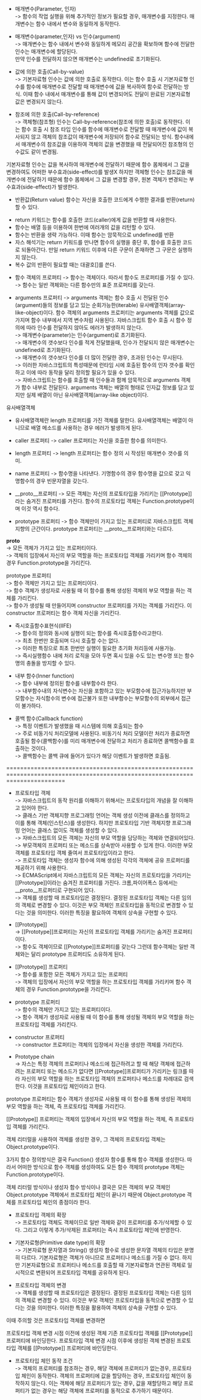 * 매개변수(Parameter, 인자)</br>
-> 함수의 작업 실행을 위해 추가적인 정보가 필요할 경우, 매개변수를 지정한다. 매개변수는 함수 내에서 변수와 동일하게 동작한다.</br> 

* 매개변수(parameter,인자) vs 인수(argument)</br>
-> 매개변수는 함수 내에서 변수와 동일하게 메모리 공간을 확보하며 함수에 전달한 인수는 매개변수에 할당된다.</br>
만약 인수를 전달하지 않으면 매개변수는 undefined로 초기화된다.</br>

* 값에 의한 호출(Call-by-value)</br>
-> 기본자료형 인수는 값에 의한 호출로 동작한다. 이는 함수 호출 시 기본자료형 인수를 함수에 매개변수로 전달할 때
   매개변수에 값을 복사하여 함수로 전달하는 방식. 이때 함수 내에서 매개변수를 통해 값이 변경되어도 전달이 완료된
   기본자료형 값은 변경되지 않는다.</br> 

* 참조에 의한 호출(Call-by-reference)</br>
-> 객체형(참조형) 인수는 Call-by-reference(참조에 의한 호출)로 동작한다. 이는 함수 호출 시 참조 타입 인수를 함수에 
   매개변수로 전달할 때 매개변수에 값이 복사되지 않고 객체의 참조값이 매개변수에 저장되어 함수로 전달되는 방식. 
   함수내에서 매개변수의 참조값을 이용하여 객체의 값을 변경했을 때 전달되어진 참조형의 인수값도 같이 변경됨.</br>

기본자료형 인수는 값을 복사하여 매개변수에 전달하기 때문에 함수 몸체에서 그 값을 변경하여도 어떠한 부수효과(side-effect)를 발생X
하지만 객체형 인수는 참조값을 매개변수에 전달하기 때문에 함수 몸체에서 그 값을 변경할 경우, 원본 객체가 변경되는 부수효과(side-effect)가 발생한다. 

* 반환값(Return value)
함수는 자신을 호출한 코드에게 수행한 결과를 반환(return)할 수 있다. 
- return 키워드는 함수를 호출한 코드(caller)에게 값을 반환할 때 사용한다.
- 함수는 배열 등을 이용하여 한번에 여러개의 값을 리턴할 수 있다.
- 함수는 반환을 생략 가능하다. 이때 함수는 암묵적으로 undefined를 반환
- 자스 해석기는 return 키워드를 만나면 함수의 실행을 중단 후, 함수를 호출한 코드로 되돌아간다. 만일 return 키워드 이후에 다른 구문이 존재하면 그 구문은 실행하지 않는다. 
- 복수 값의 반환이 필요할 때는 대괄호[]를 쓴다. 

* 함수 객체의 프로퍼티 
-> 함수는 객체이다. 따라서 함수도 프로퍼티를 가질 수 있다. </br>
-> 함수는 일반 객체와는 다른 함수만의 표준 프로퍼티를 갖는다. </br>

* arguments 프로퍼티
-> arguments 객체는 함수 호출 시 전달된 인수(argument)들의 정보를 담고 있는 순회가능한(iterable) 유사배열객체(array-like-object)이다. 함수 객체의 arguments 프로퍼티는 arguments 객체를 값으로 가지며 함수 내부에서 지역 변수처럼 사용된다.
자바스크립트 함수 호출 시 함수 정의에 따라 인수를 전달하지 않아도 에러가 발생하지 않는다. </br>
-> 매개변수(parameter)는 인수(argument)로 초기화된다.</br> 
-> 매개변수의 갯수보다 인수를 적게 전달했을때, 인수가 전달되지 않은 매개변수는 undefined로 초기화된다.</br>
-> 매개변수의 갯수보다 인수를 더 많이 전달한 경우, 초과된 인수는 무시된다. </br>
-> 이러한 자바스크립트의 특성때문에 런타임 시에 호출된 함수의 인자 갯수를 확인하고 이에 따라 동작을 달리 정의할 필요가 있을 수 있다.</br>
-> 자바스크립트는 함수를 호출할 때 인수들과 함께 암묵적으로 arguments 객체가 함수 내부로 전달된다. arguments 객체는 배열의 형태로 인자값 정보를 담고 있지만 실제 배열이 아닌 유사배열객체(array-like object)이다.</br>

유사배열객체
- 유사배열객체란 length 프로퍼티를 가진 객체를 말한다. 유사배열객체는 배열이 아니므로 배열 메소드를 사용하는 경우 에러가 발생하게 된다. 

* caller 프로퍼티
-> caller 프로퍼티는 자신을 호출한 함수를 의미한다. 

* length 프로퍼티
-> length 프로퍼티는 함수 정의 시 작성된 매개변수 갯수를 의미.

* name 프로퍼티
-> 함수명을 나타낸다. 기명함수의 경우 함수명을 값으로 갖고 익명함수의 경우 빈문자열을 갖는다. 

* __proto__프로퍼티
-> 모든 객체는 자신의 프로토타입을 가리키는 [[Prototype]]라는 숨겨진 프로퍼티를 가진다. 
   함수의 프로토타입 객체는 Function.prototype이며 이것 역시 함수다. 

* prototype 프로퍼티
-> 함수 객체만이 가지고 있는 프로퍼티로 자바스크립트 객체지향의 근간이다.
   prototype 프로퍼티는  __proto__프로퍼티와는 다르다.

__proto__</br>
-> 모든 객체가 가지고 있는 프로퍼티이다.</br>
-> 객체의 입장에서 자신의 부모 역할을 하는 프로토타입 객체를 가리키며 함수 객체의 경우 Function.prototype을 가리킨다.</br>

prototype 프로퍼티</br>
-> 함수 객체만 가지고 있는 프로퍼티이다.</br>
-> 함수 객체가 생성자로 사용될 때 이 함수를 통해 생성된 객체의 부모 역할을 하는 객체를 가리킨다.</br> 
-> 함수가 생성될 때 만들어지며 constructor 프로퍼티를 가지는 객체를 가리킨다. 이 constructor 프로퍼티는 함수 객체 자신을 가리킨다.</br> 

* 즉시호출함수표현식(IIFE)</br>
-> 함수의 정의와 동시에 실행이 되는 함수를 즉시호출함수라고한다.</br>
-> 최초 한번만 호출되며 다시 호출할 수는 없다.</br>
-> 이러한 특징으로 최초 한번만 실행이 필요한 초기화 처리등에 사용가능.</br> 
-> 즉시실행함수 내에 처리 로직을 모아 두면 혹시 있을 수도 있는 변수명 또는 함수명의 충돌을 방지할 수 있다.</br>

* 내부 함수(Inner function)</br>
-> 함수 내부에 정의된 함수를 내부함수라 한다.</br>
-> 내부함수내의 자식변수는 자신을 포함하고 있는 부모함수에 접근가능하지만 부모함수는 자식함수의 변수에 접근불가 또한 내부함수는 부모함수의 외부에서 접근이 불가하다.</br> 

* 콜백 함수(Callback function)</br>
-> 특정 이벤트가 발생했을 때 시스템에 의해 호출되는 함수</br>
-> 주로 비동기식 처리모델에 사용된다. 비동기식 처리 모델이란 처리가 종료하면 호출될 함수(콜백함수)를 미리 매개변수에 전달하고 처리가       종료하면 콜백함수를 호출하는 것이다.</br>
-> 콜백함수는 콜백 큐에 들어가 있다가 해당 이벤트가 발생하면 호출됨.</br>

=============================================================================================================================

* 프로토타입 객체</br>
-> 자바스크립트의 동작 원리를 이해하기 위해서는 프로토타입의 개념을 잘 이해하고 있어야 한다. </br>
-> 클래스 기반 객체지향 프로그래밍 언어는 객체 생성 이전에 클래스를 정의하고 이를 통해 객체(인스턴스)를 생성한다. 하지만 프로토타입 기반 객체지향 프로그래밍 언어는 클래스 없이도 객체를 생성할 수 있다. </br>
-> 자바스크립트의 모든 객체는 자신의 부모 역할을 담당하는 객체와 연결되어있다.</br>
-> 부모객체의 프로퍼티 또는 메소드를 상속받아 사용할 수 있게 한다. 이러한 부모객체를 프로토타입 객체 줄여서 프로토타입이라고 한다.</br> 
-> 프로토타입 객체는 생성자 함수에 의해 생성된 각각의 객체에 공유 프로퍼티를 제공하기 위해 사용한다. </br>
-> ECMAScript에서 자바스크립트의 모든 객체는 자신의 프로토타입을 가리키는 [[Prototype]]이라는 숨겨진 프로퍼티를 가진다. 크롬,파이어폭스 등에서는 __proto__프로퍼티로 구현되어 있다.</br>
-> 객체를 생성할 때 프로토타입은 결정된다. 결정된 프로토타입 객체는 다른 임의의 객체로 변경할 수 있다. 이것은 부모 객체인 프로토타입을 동적으로 변경할 수 있다는 것을 의미한다. 이러한 특징을 활요하여 객체의 상속을 구현할 수 있다.</br> 

* [[Prototype]]</br>
-> [[Prototype]]프로퍼티는 자신의 프로토타입 객체를 가리키는 숨겨진 프로퍼티이다.</br> 
-> 함수도 객체이므로 [[Prototype]]프로퍼티를 갖는다 그런데 함수객체는 일반 객체와는 달리 prototype 프로퍼티도 소유하게 된다.</br> 

* [[Prototype]] 프로퍼티</br>
-> 함수를 포함한 모든 객체가 가지고 있는 프로퍼티</br>
-> 객체의 입장에서 자신의 부모 역할을 하는 프로토타입 객체를 가리키며 함수 객체의 경우 Function.prototype을 가리킨다.</br> 

* prototype 프로퍼티</br>
-> 함수의 객체만 가지고 있는 프로퍼티이다.</br>
-> 함수 객체가 생성자로 사용될 때 이 함수를 통해 생성될 객체의 부모 역할을 하는 프로토타입 객체를 가리킨다. </br>

* constructor 프로퍼티</br>
-> constructor 프로퍼티는 객체의 입장에서 자신을 생성한 객체를 가리킨다.</br> 

* Prototype chain</br>
-> 자스는 특정 객체의 프로퍼티나 메소드에 접근하려고 할 때 해당 객체에 접근하려는 프로퍼티 또는 메소드가 없다면 [[Prototype]]프로퍼티가 가리키는 링크를 따라 자신의 부모 역할을 하는 프로토타입 객체의 프로퍼티나 메소드를 차례대로 검색한다. 이것을 프로토타입 체인이라고 한다.</br>

prototype 프로퍼티는 함수 객체가 생성자로 사용될 때 이 함수를 통해 생성된 객체의 부모 역할을 하는 객체, 즉 프로토타입 객체를 가리킨다.

[[Prototype]] 프로퍼티는 객체의 입장에서 자신의 부모 역할을 하는 객체, 즉 프로토타입 객체를 가리킨다. 

객체 리터럴을 사용하여 객체를 생성한 경우, 그 객체의 프로토타입 객체는 Object.prototype이다. 

3가지 함수 정의방식은 결국 Function() 생성자 함수를 통해 함수 객체를 생성한다. 따라서 어떠한 방식으로 함수 객체를 생성하여도 모든 함수 객체의 prototype 객체는 Function.prototype이다. 

객체 리터럴 방식이나 생성자 함수 방식이나 결국은 모든 객체의 부모 객체인 Object.prototype 객체에서 프로토타입 체인이 끝나기 때문에
Object.prototype 객체를 프로토타입 체인의 종점이라 한다. 

* 프로토타입 객체의 확장</br>
-> 프로토타입 객체도 객체이므로 일반 객체와 같이 프로퍼티를 추가/삭제할 수 있다. 그리고 이렇게 추가/삭제된 프로퍼티는 즉시 프로토타입 체인에 반영한다. </br>

* 기본자료형(Primitive date type)의 확장</br>
-> 기본자료형 문자열과 String() 생성자 함수로 생성한 문자열 객체의 타입은 분명히 다르다.
   기본자료형은 객체가 아니므로 프로퍼티나 메소드를 가질 수 없다. 
  하지만 기본자료형으로 프로퍼티나 메소드를 호출할 때 기본자료형과 연관된 객체로 일시적으로 변환되어 프로토타입 객체를 공유하게 된다. 

* 프로토타입 객체의 변경</br>
-> 객체를 생성할 때 프로토타입은 결정된다. 결정된 프로토타입 객체는 다른 임의의 객체로 변경할 수 있다. 이것은 부모 객체인 프로토타입을 동적으로 변경할 수 있다는 것을 의미한다. 이러한 특징을 활용하여 객체의 상속을 구현할 수 있다.

이때 주의할 것은 프로토타입 객체를 변경하면

프로토타입 객체 변경 시점 이전에 생성된 객체
기존 프로토타입 객체를 [[Prototype]] 프로퍼티에 바인딩한다.
프로토타입 객체 변경 시점 이후에 생성된 객체
변경된 프로토타입 객체를 [[Prototype]] 프로퍼티에 바인딩한다.

* 프로토타입 체인 동작 조건</br>
-> 객체의 프로퍼티를 참조하는 경우, 해당 객체에 프로퍼티가 없는경우, 프로토타입 체인이 동작한다. 
   객체의 프로퍼티에 값을 할당하는 경우, 프로토타입 체인이 동작하지 않는다. 이는 객체에 해당 프로퍼티가 있는 경우, 값을 재할당하고 해당 프로퍼티가 없는 경우는 해당 객체에 프로퍼티를 동적으로 추가하기 때문이다. </br>
